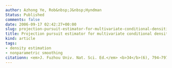 ```yaml
---
author: Azhong Ye, Rob&nbsp;J&nbsp;Hyndman
Status: Published
comments: false
date: 2006-09-17 02:42:27+00:00
slug: projection-pursuit-estimator-for-multivariate-conditional-densities
title: Projection pursuit estimator for multivariate conditional densities
kind: article
tags:
- density estimation
- nonparametric smoothing
citationn: <em>J. Fuzhou Univ. Nat. Sci. Ed.</em> <b>34</b>(6), 794–797. (Chinese)
---
```



